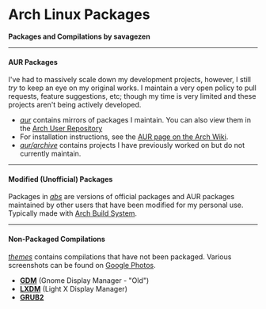 # Arch Linux Packages

**Packages and Compilations by savagezen**

---

#### AUR Packages

I've had to  massively scale down my development projects, however, I still *try* to keep an eye on my original works.  I maintain a very open policy to pull requests, feature suggestions, etc; though my time is very limited and these projects aren't being actively developed.

* *[aur](https://github.com/savagezen/pkgbuild/tree/master/aur])* contains mirrors of packages I maintain.  You can also view them in the [Arch User Repository](https://aur.archlinux.org/packages/?K=savagezen&SeB=m)
* For installation instructions, see the [AUR page on the Arch Wiki](https://wiki.archlinux.org/index.php/Arch_User_Repository#Installing_packages).
* *[aur/archive](https://github.com/savagezen/pkgbuild/tree/master/aur/archive)* contains projects I have previously worked on but do not currently maintain.

---

#### Modified (Unofficial) Packages

Packages in *[abs](https://github.com/savagezen/pkgbuild/tree/master/abs)* are versions  of official packages and AUR packages maintained by other users that have been modified for my personal use.  Typically made with [Arch Build System](https://wiki.archlinux.org/index.php/Arch_Build_System).

---

#### Non-Packaged Compilations

*[themes](https://github.com/savagezen/pkgbuild/tree/master/themes)* contains compilations that have not been packaged.  Various screenshots can be found on [Google Photos](https://drive.google.com/open?id=0B2RH_BSaD6YPY1dZR0x1S2QxZ1U&authuser=0).

- [**GDM**](https://github.com/savagezen/pkgbuild/tree/master/themes/gdm) (Gnome Display Manager - "Old")
- [**LXDM**](https://github.com/savagezen/pkgbuild/tree/master/themes/lxdm) (Light X Display Manager)
- [**GRUB2**](https://github.com/savagezen/pkgbuild/tree/master/themes/grub2)
